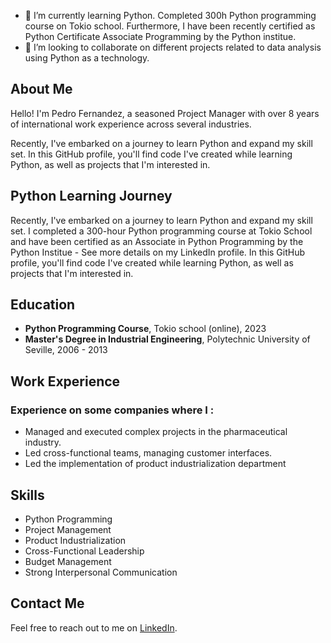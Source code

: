- 🌱 I’m currently learning Python. Completed 300h Python programming course on Tokio school. Furthermore, I have been recently certified as Python Certificate Associate Programming by the Python institue.
- 💞️ I’m looking to collaborate on different projects related to data analysis using Python as a technology.


## About Me
Hello! I'm Pedro Fernandez, a seasoned Project Manager with over 8 years of international work experience across several industries. 

Recently, I've embarked on a journey to learn Python and expand my skill set. In this GitHub profile, you'll find code I've created while learning Python, as well as projects that I'm interested in.

## Python Learning Journey

Recently, I've embarked on a journey to learn Python and expand my skill set. I completed a 300-hour Python programming course at Tokio School and have been certified as an Associate in Python Programming by the Python Institue - See more details on my LinkedIn profile. In this GitHub profile, you'll find code I've created while learning Python, as well as projects that I'm interested in.

## Education
- **Python Programming Course**, Tokio school (online), 2023
- **Master's Degree in Industrial Engineering**, Polytechnic University of Seville, 2006 - 2013

## Work Experience
### Experience on some companies where I :
- Managed and executed complex projects in the pharmaceutical industry.
- Led cross-functional teams, managing customer interfaces.
- Led the implementation of product industrialization department

## Skills
- Python Programming
- Project Management
- Product Industrialization
- Cross-Functional Leadership
- Budget Management
- Strong Interpersonal Communication

## Contact Me
Feel free to reach out to me on [LinkedIn](https://www.linkedin.com/in/pedrofernandezdaza/).
